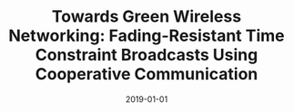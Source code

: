 ---
title: "Towards Green Wireless Networking: Fading-Resistant Time Constraint Broadcasts Using Cooperative Communication"
collection: publications
permalink: /publication/2019-01-01-Towards-Green-Wireless-Networking-Fading-Resistant-Time-Constraint-Broadcasts-Using-Cooperative-Communication
pubtype: journal
date: 2019-01-01
venue: 'IEEE Transactions on Network Science and Engineering'
authors:  Chenxi Qiu,  Haiying Shen,  Lei Yu
citation: ' Chenxi Qiu,  Haiying Shen,  Lei Yu, &quot;Towards Green Wireless Networking: Fading-Resistant Time Constraint Broadcasts Using Cooperative Communication.&quot; IEEE Transactions on Network Science and Engineering, 2019.'
---